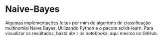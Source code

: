 # Naive-Bayes
Algumas implementações feitas por mim do algoritmo de classificação multinomial Naive Bayes. Utilizando Python e o pacote scikit-learn. Para visualizar os resultados, basta abrir os notebooks, aqui mesmo no GitHub.
